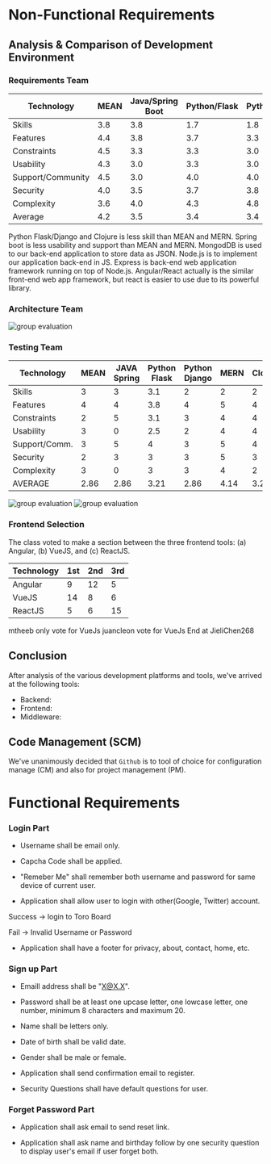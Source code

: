 
# Non-Functional Requirements

## Analysis & Comparison of Development Environment

### Requirements Team

Technology | MEAN |	Java/Spring Boot | Python/Flask |	Python/Django |	MERN | Clojure
--- | --- | --- | --- | --- | --- | ---|
Skills | 3.8 | 3.8 | 1.7 | 1.8 | 3.8 | 1.5
Features | 4.4 | 3.8 | 3.7 | 3.3 | 4.8 | 3.0
Constraints | 4.5 | 3.3 | 3.3 | 3.0 | 4.5 | 2.5
Usability | 4.3 | 3.0 | 3.3 | 3.0 | 4.0 | 1.3
Support/Community | 4.5 | 3.0 | 4.0 | 4.0 | 3.3 | 2.5
Security | 4.0 | 3.5 | 3.7 | 3.8 | 4.0 | 2.8
Complexity | 3.6 | 4.0 | 4.3 | 4.8 | 3.4 | 4.0
Average | 4.2 | 3.5 | 3.4 | 3.4 | 4.0 | 2.5

Python Flask/Django and Clojure is less skill than MEAN and MERN. Spring boot is less usability and support than MEAN and MERN. MongodDB is used to our back-end application to store data as JSON. Node.js is to implement our application back-end in JS. Express is back-end web application framework running on top of Node.js. Angular/React actually is the similar front-end web app framework, but react is easier to use due to its powerful library.

### Architecture Team

![group evaluation](https://user-images.githubusercontent.com/4582375/30355067-b72ffe36-97e5-11e7-9786-5ada6d989cf6.png)

### Testing Team

Technology	|	MEAN	|	JAVA Spring	|	Python Flask	|	Python Django	|	MERN	|	Clojure
--- | --- | --- | --- | --- | --- | ---| 
Skills	        |	3	|	3	|	3.1	|	2	|	2	|	2
Features   	|	4	|	4	|	3.8	|	4	|	5	|	4
Constraints	|	2	|	5	|	3.1	|	3	|	4	|	4
Usability   	|	3	|	0	|	2.5	|	2	|	4	|	4
Support/Comm. | 3	|	5	|	4	|	3	|	5	|	4
Security    	|	2	|	3	|	3	|	3	|	5	|	3
Complexity	|	3	|	0	|	3	|	3	|	4	|	2
AVERAGE	        |    2.86	|	2.86	|	3.21	|	2.86	|	4.14	|	3.29

![group evaluation](https://user-images.githubusercontent.com/25971844/30355398-0b12fa38-97e8-11e7-9a0d-1f4fa662f831.png)
![group evaluation](https://user-images.githubusercontent.com/25727577/30450761-c4cd82ea-9946-11e7-81a3-ce73dc19575a.png)


### Frontend Selection

The class voted to make a section between the three frontend tools: (a) Angular, (b) VueJS, and (c) ReactJS.  

Technology | 1st | 2nd | 3rd
--- | --- | --- | --- |
Angular | 9 | 12 | 5 | 
VueJS   | 14 | 8 | 6 |
ReactJS | 5 | 6 | 15 |
mtheeb only vote for VueJs
juancleon vote for VueJs
End at JieliChen268

## Conclusion

After analysis of the various development platforms and tools, we've arrived at the following tools:

- Backend:
- Frontend: 
- Middleware:

## Code Management (SCM)

We've unanimously decided that `Github` is to tool of choice for configuration manage (CM) and also for project management (PM). 


# Functional Requirements

### Login Part

- Username shall be email only.

- Capcha Code shall be applied.

- "Remeber Me" shall remember both username and password for same device of current user.

- Application shall allow user to login with other(Google, Twitter) account.

Success -> login to Toro Board

Fail -> Invalid Username or Password

- Application shall have a footer for privacy, about, contact, home, etc.

### Sign up Part



- Emaill address shall be "X@X.X".

- Password shall be at least one upcase letter, one lowcase letter, one number, minimum 8 characters and maximum 20.

- Name shall be letters only.

- Date of birth shall be valid date.

- Gender shall be male or female.

- Application shall send confirmation email to register.

- Security Questions shall have default questions for user.

### Forget Password Part

- Application shall ask email to send reset link.

- Application shall ask name and birthday follow by one security question to display user's email if user forget both.







